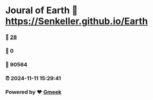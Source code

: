 # Joural of Earth :link: https://Senkeller.github.io/Earth 
### :page_facing_up: [28](https://Senkeller.github.io/Earth/tag.html) 
### :speech_balloon: 0 
### :hibiscus: 90564 
### :alarm_clock: 2024-11-11 15:29:41 
### Powered by :heart: [Gmeek](https://github.com/Meekdai/Gmeek)
